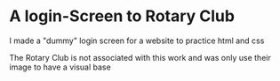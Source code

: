 # A login-Screen to Rotary Club

I made a "dummy" login screen for a website to practice html and css

The Rotary Club is not associated with this work and was only use their image to have a visual base
